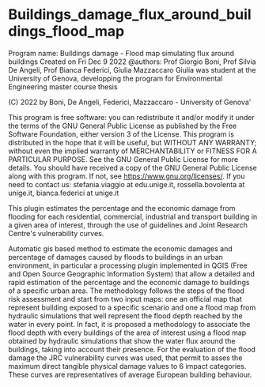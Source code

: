 # Buildings_damage_flux_around_buildings_flood_map

Program name: Buildings damage - Flood map simulating flux around buildings
Created on Fri Dec  9 2022
@authors: Prof Giorgio Boni, Prof Silvia De Angeli, Prof Bianca Federici, Giulia Mazzaccaro
Giulia was student at the University of Genova, developping the program for Environmental Engineering master course thesis

(C) 2022 by Boni, De Angeli, Federici, Mazzaccaro - University of Genova'

This program is free software: you can redistribute it and/or modify it under the terms of the GNU General Public License as published by the Free Software Foundation, either version 3 of the License.
This program is distributed in the hope that it will be useful, but WITHOUT ANY WARRANTY; without even the implied warranty of MERCHANTABILITY or FITNESS FOR A PARTICULAR PURPOSE. 
See the GNU General Public License for more details.
You should have received a copy of the GNU General Public License along with this program.  If not, see https://www.gnu.org/licenses/.
If you need to contact us: stefania.viaggio at edu.unige.it, rossella.bovolenta at unige.it, bianca.federici at unige.it

This plugin estimates the percentage and the economic damage from flooding for each residential, commercial, industrial and transport building in a given area of interest, through the use of guidelines and Joint Research Centre's vulnerability curves.

Automatic gis based method to estimate the economic damages and percentage of damages caused by floods to buildings in an urban environment, in particular a processing plugin implemented in QGIS (Free and Open Source Geographic Information System) that allow a detailed and rapid estimation of the percentage and the economic damage to buildings of a specific urban area. 
The methodology follows the steps of the flood risk assessment and start from two input maps: one an official map that represent building exposed to a specific scenario and one a flood map from hydraulic simulations that well represent the flood depth reached by the water in every point. 
In fact, it is proposed a methodology to associate the flood depth with every buildings of the area of interest using a flood map obtained by hydraulic simulations that show the water flux around the buildings, taking into account their presence.
For the evaluation of the flood damage the JRC vulnerability curves was used, that permit to asses the maximum direct tangible physical damage values to 6 impact categories. 
These curves are representatives of average European building behaviour.

